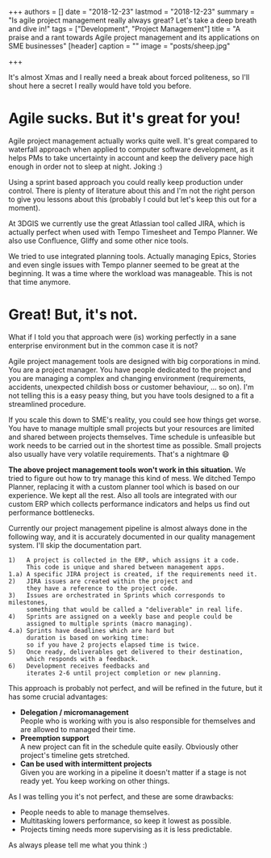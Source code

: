 +++
authors = []
date = "2018-12-23"
lastmod = "2018-12-23"
summary = "Is agile project management really always great? Let's take a deep breath and dive in!"
tags = ["Development", "Project Management"]
title = "A praise and a rant towards Agile project management and its applications on SME businesses"
[header]
caption = ""
image = "posts/sheep.jpg"

+++

It's almost Xmas and I really need a break about forced politeness, so I'll shout here a secret I really would have told you before.

# Agile sucks. But it's great for you!

Agile project management actually works quite well. It's great compared to waterfall approach when applied to computer software development, as it helps PMs to take uncertainty in account and keep the delivery pace high enough in order not to sleep at night. Joking :)

Using a sprint based approach you could really keep production under control. There is plenty of literature about this and I'm not the right person to give you lessons about this (probably I could but let's keep this out for a moment).

At 3DGIS we currently use the great Atlassian tool called JIRA, which is actually perfect when used with Tempo Timesheet and Tempo Planner. We also use Confluence, Gliffy and some other nice tools.

We tried to use integrated planning tools. Actually managing Epics, Stories and even single issues with Tempo planner seemed to be great at the beginning. It was a time where the workload was manageable. This is not that time anymore.

# Great! But, it's not.

What if I told you that approach were (is) working perfectly in a sane enterprise environment but in the common case it is not?

Agile project management tools are designed with big corporations in mind. You are a project manager. You have people dedicated to the project and you are managing a complex and changing environment (requirements, accidents, unexpected childish boss or customer behaviour, ... so on). I'm not telling this is a easy peasy thing, but you have tools designed to a fit a streamlined procedure.

If you scale this down to SME's reality, you could see how things get worse. You have to manage multiple small projects but your resources are limited and shared between projects themselves. Time schedule is unfeasible but work needs to be carried out in the shortest time as possible. Small projects also usually have very volatile requirements. That's a nightmare :smile:

**The above project management tools won't work in this situation.** We tried to figure out how to try manage this kind of mess. We ditched Tempo Planner, replacing it with a custom planner tool which is based on our experience. We kept all the rest. Also all tools are integrated with our custom ERP which collects performance indicators and helps us find out performance bottlenecks.

Currently our project management pipeline is almost always done in the following way, and it is accurately documented in our quality management system. I'll skip the documentation part.

    1)   A project is collected in the ERP, which assigns it a code.
         This code is unique and shared between management apps.
    1.a) A specific JIRA project is created, if the requirements need it.
    2)   JIRA issues are created within the project and
         they have a reference to the project code.
    3)   Issues are orchestrated in Sprints which corresponds to milestones,
         something that would be called a "deliverable" in real life.
    4)	 Sprints are assigned on a weekly base and people could be
         assigned to multiple sprints (macro managing).
    4.a) Sprints have deadlines which are hard but
         duration is based on working time:
         so if you have 2 projects elapsed time is twice.
    5)   Once ready, deliverables get delivered to their destination,
         which responds with a feedback.
    6)   Development receives feedbacks and
         iterates 2-6 until project completion or new planning.

This approach is probably not perfect, and will be refined in the future, but it has some crucial advantages:

- **Delegation / micromanagement**  
  People who is working with you is also responsible for themselves and are allowed to managed their time.
- **Preemption support**  
  A new project can fit in the schedule quite easily. Obviously other project's timeline gets stretched.
- **Can be used with intermittent projects**  
  Given you are working in a pipeline it doesn't matter if a stage is not ready yet. You keep working on other things.

As I was telling you it's not perfect, and these are some drawbacks:

- People needs to able to manage themselves.
- Multitasking lowers performance, so keep it lowest as possible.
- Projects timing needs more supervising as it is less predictable.

As always please tell me what you think :)

